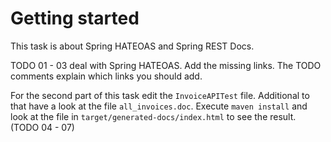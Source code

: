 # Getting started

This task is about Spring HATEOAS and Spring REST Docs.

TODO 01 - 03 deal with Spring HATEOAS. Add the missing links. The TODO comments explain which links you should add.

For the second part of this task edit the `InvoiceAPITest` file. Additional to that have a look at the file `all_invoices.doc`. 
Execute `maven install` and look at the file in `target/generated-docs/index.html` to see the result. (TODO 04 - 07)







